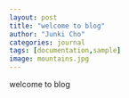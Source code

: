 ```yaml
---
layout: post
title: "welcome to blog"
author: "Junki Cho"
categories: journal
tags: [documentation,sample]
image: mountains.jpg
---
```

welcome to blog
